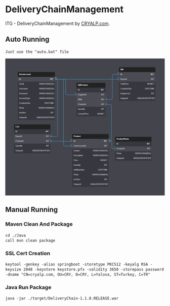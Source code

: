 # DeliveryChainManagement
 ITG - DeliveryChainManagement by [CRYALP.com](https://cryalp.com/).
 
## Auto Running
```
Just use the "auto.bat" file
```

![SQL Diagram](SQL_ER_DIAGRAM.png)
 
## Manual Running
### Maven Clean And Package
```
cd ./Java
call mvn clean package
```

### SSL Cert Creation
```
keytool -genkey -alias springboot -storetype PKCS12 -keyalg RSA -keysize 2048 -keystore keystore.pfx -validity 3650 -storepass password -dname "CN=cryalp.com, OU=CRY, O=CRY, L=Yalova, ST=Turkey, C=TR"
```

### Java Run Package
```
java -jar ./target/DeliveryChain-1.1.0.RELEASE.war
```